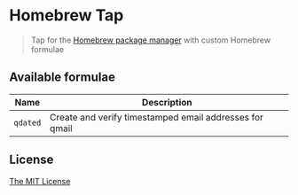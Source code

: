 # Homebrew Tap

> Tap for the [Homebrew package manager](https://brew.sh) with custom Homebrew formulae

## Available formulae

| Name     | Description                                             |
| -------- | ------------------------------------------------------- |
| `qdated` | Create and verify timestamped email addresses for qmail |

## License

[The MIT License](https://github.com/lukasbestle/homebrew-tap/blob/master/LICENSE.md)
